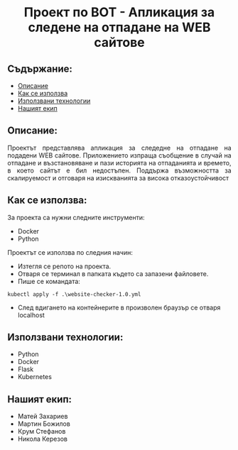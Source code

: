 <h1 align="center">
  Проект по ВОТ - Апликация за следене на отпадане на WEB сайтове
</h1>

## Съдържание:
* [Описание](#opisanie)
* [Как се използва](#howToUseIt)
* [Използвани технологии](#techs)
* [Нашият екип](#team)

<a name="opisanie"/>

## Описание:
<p align="justify"> Проектът представлява апликация за следедне на отпадане на подадени WEB сайтове. Приложението изпраща съобщение в случай на отпадане и възстановяване и пази историята на отпаданията и времето, в което сайтът е бил недостъпен. Поддържа възможността за скалируемост и отговаря на изискванията за висока отказоустойчивост</p>

<a name="howToUseIt"/>

## Как се използва:  

<p align="justify"> За проекта са нужни следните инструменти: </p>

- Docker
- Python

<p align="justify"> Проектът се използва по следния начин: </p>

- Изтегля се репото на проекта.
- Отваря се терминал в папката където са запазени файловете.
- Пише се командата:
```
kubectl apply -f .\website-checker-1.0.yml
```
- След вдигането на контейнерите в произволен браузър се отваря localhost


<a name="techs"/>

## Използвани технологии:
- Python
- Docker
- Flask
- Kubernetes


<a name="team"/>

## Нашият екип:
- Матей Захариев
- Мартин Божилов
- Крум Стефанов 
- Никола Керезов
